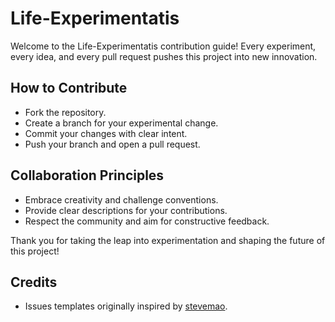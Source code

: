 # Life-Experimentatis

Welcome to the Life-Experimentatis contribution guide!
Every experiment, every idea, and every pull request pushes this project into new innovation.

## How to Contribute
- Fork the repository.
- Create a branch for your experimental change.
- Commit your changes with clear intent.
- Push your branch and open a pull request.

## Collaboration Principles
- Embrace creativity and challenge conventions.
- Provide clear descriptions for your contributions.
- Respect the community and aim for constructive feedback.

Thank you for taking the leap into experimentation and shaping the future of this project!

## Credits

- Issues templates originally inspired by [stevemao](https://github.com/stevemao).
